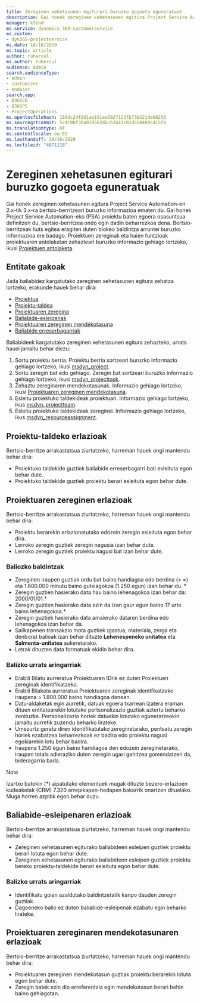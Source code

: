 ```yaml
---
title: Zereginen xehetasunen egiturari buruzko gogoeta eguneratuak
description: Gai honek zereginen xehetasunen egitura Project Service Automation-en 2.x-tik 3.x-ra bertsio-berritzeari buruzko informazioa ematen du.
manager: kfend
ms.service: dynamics-365-customerservice
ms.custom:
- dyn365-projectservice
ms.date: 10/18/2019
ms.topic: article
author: ruhercul
ms.author: ruhercul
audience: Admin
search.audienceType:
- admin
- customizer
- enduser
search.app:
- D365CE
- D365PS
- ProjectOperations
ms.openlocfilehash: 169dc24f0d1ae151ea5927123fb738221de88250
ms.sourcegitcommit: 5c4c9bf3ba018562d6cb3443c01d550489c415fa
ms.translationtype: HT
ms.contentlocale: eu-ES
ms.lasthandoff: 10/16/2020
ms.locfileid: "4071118"
---
```

# <a name="upgrade-considerations-for-the-work-breakdown-structure"></a>Zereginen xehetasunen egiturari buruzko gogoeta eguneratuak
Gai honek zereginen xehetasunen egitura Project Service Automation-en 2.x-tik 3.x-ra bertsio-berritzeari buruzko informazioa ematen du. Gai honek Project Service Automation-eko (PSA) proiektu baten egoera osasuntsua definitzen du, bertsio-berritzea ondo egin dadin beharrezkoa dena. Bertsio-berritzeak huts egitea eragiten duten blokeo baldintza arruntei buruzko informazioa ere badago. Proiektuen zereginak eta haien funtzioak proiektuaren antolaketan zehazteari buruzko informazio gehiago lortzeko, ikusi [Proiektuen antolaketa](project-creating.md).

## <a name="key-entities"></a>Entitate gakoak
Jada baliabidez kargatutako zereginen xehetasunen egitura zehatza lortzeko, erakunde hauek behar dira:

- [Proiektua](https://docs.microsoft.com/dynamics365/customerengagement/on-premises/developer/entities/msdyn_project)
- [Proiektu-taldea](https://docs.microsoft.com/dynamics365/customerengagement/on-premises/developer/entities/msdyn_projectteam)
- [Proiektuaren zeregina](https://docs.microsoft.com/dynamics365/customerengagement/on-premises/developer/entities/msdyn_projecttask)
- [Baliabide-esleipenak](https://docs.microsoft.com/dynamics365/customerengagement/on-premises/developer/entities/msdyn_resourceassignment)
- [Proiektuaren zereginen mendekotasuna](https://docs.microsoft.com/dynamics365/customerengagement/on-premises/developer/entities/msdyn_projecttaskdependency)
- [Baliabide erreserbagarriak](https://docs.microsoft.com/dynamics365/customerengagement/on-premises/developer/entities/bookableresource)

Baliabideek kargatutako zereginen xehetasunen egitura zehazteko, urrats hauei jarraitu behar diezu:

1. Sortu proiektu berria. Proiektu berria sortzeari buruzko informazio gehiago lortzeko, ikusi [msdyn_project](https://docs.microsoft.com/dynamics365/customerengagement/on-premises/developer/entities/msdyn_project).
2. Sortu zeregin bat edo gehiago. Zeregin bat sortzeari buruzko informazio gehiago lortzeko, ikusi [msdyn_projecttask](https://docs.microsoft.com/dynamics365/customerengagement/on-premises/developer/entities/msdyn_projecttask).
3. Zehaztu zereginaren mendekotasunak. Informazio gehiago lortzeko, ikusi [Proiektuaren zereginen mendekotasuna](https://docs.microsoft.com/dynamics365/customerengagement/on-premises/developer/entities/msdyn_projecttaskdependency).
4. Esleitu proiektuko taldekideak proiektuari. Informazio gehiago lortzeko, ikus [msdyn_projectteam](https://docs.microsoft.com/dynamics365/customerengagement/on-premises/developer/entities/msdyn_projectteam).
5. Esleitu proiektuko taldekideak zereginei. Informazio gehiago lortzeko, ikus [msdyn_resourceassignment](https://docs.microsoft.com/dynamics365/customerengagement/on-premises/developer/entities/msdyn_resourceassignment).

## <a name="project-team-relationships"></a>Proiektu-taldeko erlazioak

Bertsio-berritze arrakastatsua ziurtatzeko, harreman hauek ongi mantendu behar dira:
- Proiektuko taldekide guztiek baliabide erreserbagarri bati esleituta egon behar dute.
- Proiektuko taldekide guztiek proiektu berari esleituta egon behar dute. 

## <a name="project-task-relationships"></a>Proiektuaren zereginen erlazioak
Bertsio-berritze arrakastatsua ziurtatzeko, harreman hauek ongi mantendu behar dira:

- Proiektu berarekin erlazionatutako edozein zeregin esleituta egon behar dira.
- Lerroko zeregin guztiek zeregin nagusia izan behar dute.
- Lerroko zeregin guztiek proiektu nagusi bat izan behar dute.

### <a name="valid-conditions"></a>Baliozko baldintzak

- Zereginen iraupen guztiak ordu bat baino handiagoa edo berdina (> =) eta 1.800.000 minutu baino gutxiagokoa (1.250 egun) izan behar du. *
- Zeregin guztien hasierako data hau baino lehenagokoa izan behar da: 2000/01/01.*
- Zeregin guztien hasierako data ezin da izan gaur egun baino 17 urte baino lehenagokoa.*
- Zeregin guztiek hasierako data amaierako dataren berdina edo lehenagokoa izan behar da.
- Sailkapenen transakzio mota guztiek (gastua, materiala, zerga eta denbora) balioak izan behar dituzte **Lehenespeneko unitatea** eta **Salmenta-unitatea** aukeretarako.
- Letrak dituzten data formatuak ekidin behar dira.

### <a name="potential-mitigation-steps"></a>Balizko urrats aringarriak
- Erabili Bilatu aurreratua Proiektuaren IDrik ez duten Proiektuen zereginak identifikatzeko.
- Erabili Bilaketa aurreratua Proiektuaren zereginak identifikatzeko iraupena > 1.800.000 baino handiagoa denean.
- Datu-aldaketak egin aurretik, datuak egoera txarrean izatera eraman dituen entitatearekin lotutako pertsonalizazio guztiak aztertu beharko zenituzke. Pertsonalizazio horiek datuekin lotutako eguneratzeekin jarraitu aurretik zuzendu beharko lirateke.
- Umezurtz geratu diren identifikatutako zereginetarako, pentsatu zeregin horiek ezabatzea beharrezkoak ez badira edo proiektu nagusi egokiarekin lotu behar badira.
- Iraupena 1.250 egun baino handiagoa den edozein zereginetarako, iraupen totala adieraziko duten zeregin ugari gehitzea gomendatzen da, bideragarria bada.

> [!NOTE]
> Izartxo batekin (\*) aipatutako elementuek mugak dituzte bezero-erlazioen kudeaketak (CRM) 7.320 errepikapen-hedapen bakarrik onartzen dituelako. Muga horren azpitik egon behar duzu.

## <a name="resource-assignment-relationships"></a>Baliabide-esleipenaren erlazioak
Bertsio-berritze arrakastatsua ziurtatzeko, harreman hauek ongi mantendu behar dira:

- Zereginen xehetasunen egiturako baliabideen esleipen guztiek proiektu berari lotuta egon behar dute.
- Zereginen xehetasunen egiturako baliabideen esleipen guztiek proiektu bereko proiektu-taldekide berari esleituta egon behar dute.

### <a name="potential-mitigation-steps"></a>Balizko urrats aringarriak
- Identifikatu goian azaldutako baldintzetatik kanpo dauden zeregin guztiak.  
- Dagoeneko balio ez duten baliabide-esleipenak ezabatu egin beharko lirateke.

## <a name="project-task-dependency-relationships"></a>Proiektuaren zereginaren mendekotasunaren erlazioak
Bertsio-berritze arrakastatsua ziurtatzeko, harreman hauek ongi mantendu behar dira:

- Proiektuaren zereginen mendekotasun guztiak proiektu berarekin lotuta egon behar dute.
- Zeregin batek ezin dio erreferentzia egin mendekotasun berari behin baino gehiagotan.
